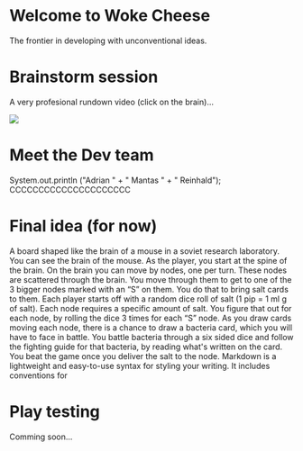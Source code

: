# Welcome to Woke Cheese

The frontier in developing with unconventional ideas.

# Brainstorm session

A very profesional rundown video (click on the brain)...

[![](https://i.imgur.com/0tJhXQk.jpeg)](https://www.youtube.com/watch?v=Sm_Ofe0qc5M)

# Meet the Dev team
System.out.println ("Adrian " + " Mantas " + " Reinhald");
CCCCCCCCCCCCCCCCCCCCC

# Final idea (for now)

A board shaped like the brain of a mouse in a soviet research laboratory. You can see the brain of the mouse. As the player, you start at the spine of the brain. On the brain you can move by nodes, one per turn. These nodes are scattered through the brain. You move through them to get to one of the 3 bigger nodes marked with an “S” on them. You do that to bring salt cards to them. Each player starts off with a random dice roll of salt (1 pip = 1 ml g of salt). Each node requires a specific amount of salt. You figure that out for each node, by rolling the dice 3 times for each “S” node. As you draw cards moving each node, there is a chance to draw a bacteria card, which you will have to face in battle. You battle bacteria through a six sided dice and follow the fighting guide for that bacteria, by reading what's written on the card. You beat the game once you deliver the salt to the node.
Markdown is a lightweight and easy-to-use syntax for styling your writing. It includes conventions for

# Play testing
Comming soon...
